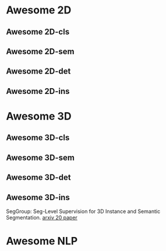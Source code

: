 # Awesome 2D

## Awesome 2D-cls

## Awesome 2D-sem

## Awesome 2D-det

## Awesome 2D-ins

# Awesome 3D

## Awesome 3D-cls

## Awesome 3D-sem

## Awesome 3D-det

## Awesome 3D-ins

SegGroup: Seg-Level Supervision for 3D Instance and Semantic Segmentation. [arxiv 20 paper](https://arxiv.org/pdf/2012.10217.pdf)

# Awesome NLP



